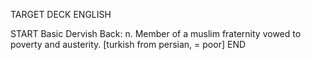 TARGET DECK
ENGLISH

START
Basic
Dervish
Back: n. Member of a muslim fraternity vowed to poverty and austerity. [turkish from persian, = poor]
END
